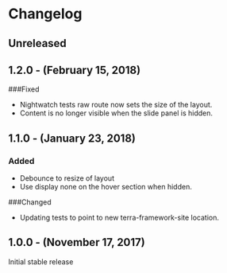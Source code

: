 Changelog
=========

Unreleased
----------

1.2.0 - (February 15, 2018)
------------------
###Fixed
* Nightwatch tests raw route now sets the size of the layout.
* Content is no longer visible when the slide panel is hidden.

1.1.0 - (January 23, 2018)
------------------
### Added
* Debounce to resize of layout
* Use display none on the hover section when hidden.

###Changed
* Updating tests to point to new terra-framework-site location.

1.0.0 - (November 17, 2017)
------------------
Initial stable release
